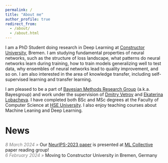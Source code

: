 ```yaml
---
permalink: /
title: "About me"
author_profile: true
redirect_from: 
  - /about/
  - /about.html
---
```


I am a PhD Student doing research in Deep Learning 
at [Constructor University](https://constructor.university/), Bremen.
I am studying fundamental properties of neural networks,
such as the structure of loss landscape,
what patterns do neural networks learn during training,
how to train models generalizing well to test data,
why ensembles of neural networks lead to quality improvement, and so on.
I am also interested in the area of knowledge transfer,
including self-supervised learning and transfer learning.

I am pleased to be a part of
[Bayesian Methods Research Group](https://bayesgroup.ru/) (a.k.a. Bayesgroup)
and work under the supervision of
[Dmitry Vetrov](https://scholar.google.com/citations?user=7HU0UoUAAAAJ&hl=en)
and [Ekaterina Lobacheva](https://tipt0p.github.io/).
I have completed both BSc and MSc degrees at
the Faculty of Computer Science at [HSE University](https://cs.hse.ru/en/).
I also enjoy teaching courses about Machine Leaning and Deep Learning.

# News

<span style="color:gray;font-style:italic">8 March 2024 »</span>
Our [NeurIPS-2023 paper](https://isadrtdinov.github.io/publication/2023-to-stay-or-not-to-stay)
is presented at [ML Collective](https://mlcollective.org/dlct/) paper reading group! <br>
<span style="color:gray;font-style:italic">6 February 2024 »</span>
Moving to Constructor University in Bremen, Germany